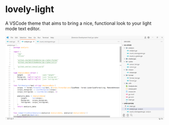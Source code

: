 # lovely-light

A VSCode theme that aims to bring a nice, functional look to your light mode text editor.

![An example of the code theme.](./images/preview.png)
